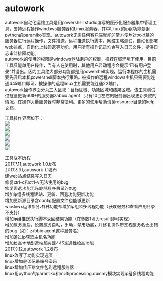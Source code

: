 # autowork
autowork自动化运维工具是用powershell studio编写的图形化服务器集中管理工具，支持远程操作windows服务器和Linux服务器，其中Linux的ip组功能是用python的paramiko实现。autowork无需任何客户端就能非常方便地对大批量的服务器进行远程操作，文件推送，远程推送执行脚本，网络策略测试，自动化部署web站点，自动化上线回退等功能，用户所有操作记录均会写入日志文件，提供日志审计排障功能。<br>
autowork的使用的权限是windows登陆用户的权限，推荐在域环境下使用。目前工具只能单用户操作，当有人在使用时，其他用户启动程序会提示“已有用户登录”并退出。因为工具绝大部分功能都是用powershell实现，运行本程序的主机需要先开启本机powershell脚本执行策略。被操作的远程windows主机只需要能连通445端口即可，被操作的远程linux主机需要能连通22端口。<br>
autowork操作界面分为三大区域：目标区域、功能区域和结果区域。该工具测试过批量更新600+的服务器zabbix agent，只有10台左右的服务器出现更新失败的情况，在操作大量服务器时非常便利。更多的使用帮助请见resource目录的help文档。<br>

工具操作界面如下：<br>
![](https://github.com/qwsddn/autowork/blob/master/raw/windows.jpg)<br>
![](https://github.com/qwsddn/autowork/blob/master/raw/linux.jpg)<br>
![](https://github.com/qwsddn/autowork/blob/master/raw/netpolicy.jpg)<br>
![](https://github.com/qwsddn/autowork/blob/master/raw/win_website.jpg)<br>
![](https://github.com/qwsddn/autowork/blob/master/raw/win_update.jpg)<br>
![](https://github.com/qwsddn/autowork/blob/master/raw/win_rollback.jpg)

工具版本历程<br>
2017.7.11,autowork 1.0发布<br>
2017.8.31,autowork 1.1发布<br>
建web站点结果写入日志<br>
修复ctrl-c和ctrl-v无法使用的bug<br>
修复回退功能无先删除程序目录的bug<br>
增加ip组多线程建站、更新、回退功能更新功能<br>
增加更新源目录含config配置文件也能够更新<br>
windows运维部分:各种功能都增加ip组和多线程功能（获取服务和查看应用目录不支持）<br>
增加ip组推送执行脚本返回结果功能（在参数1填入result即可实现）<br>
增加服务重启，设置服务自动，手动，禁用功能，并修复操作带空格服务名会出错的bug（如：zabbix agent这种服务名）<br>
增加通过ip获取主机名功能<br>
增加检查本地到远端服务器445连通性检查功能<br>
2017.9.12,autowork 1.2发布<br>
linux改写了功能实现选项<br>
linux增加是否记录账号密码<br>
linux增加传压缩文件包到远程服务器<br>
linux用python的paramiko和multiprocessing.dummy模块实现ip组多线程功能<br>
